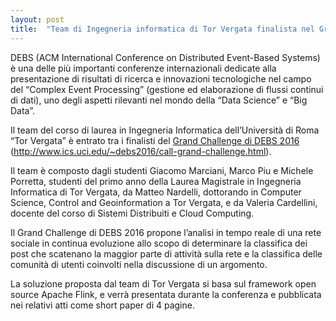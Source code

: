 ```yaml
---
layout: post
title:  "Team di Ingegneria informatica di Tor Vergata finalista nel Grand Challenge di ACM DEBS 2016"
---
```


DEBS (ACM International Conference on Distributed Event-Based Systems) è una delle più importanti conferenze internazionali dedicate alla presentazione di risultati di ricerca e innovazioni tecnologiche nel campo del “Complex Event Processing” (gestione ed elaborazione di flussi continui di dati), uno degli aspetti rilevanti nel mondo della “Data Science” e “Big Data”.


Il team del corso di laurea in Ingegneria Informatica dell’Università di Roma “Tor Vergata” è entrato tra i finalisti del [Grand Challenge di DEBS 2016](http://www.ics.uci.edu/~debs2016/call-grand-challenge.html) (<http://www.ics.uci.edu/~debs2016/call-grand-challenge.html>).


Il team è composto dagli studenti Giacomo Marciani, Marco Piu e Michele Porretta, studenti del primo anno della Laurea Magistrale in Ingegneria Informatica di Tor Vergata, da Matteo Nardelli, dottorando in Computer Science, Control and Geoinformation a Tor Vergata, e da Valeria Cardellini, docente del corso di Sistemi Distribuiti e Cloud Computing.


Il Grand Challenge di DEBS 2016 propone l’analisi in tempo reale di una rete sociale in continua evoluzione allo scopo di determinare la classifica dei post che scatenano la maggior parte di attività sulla rete e la classifica delle comunità di utenti coinvolti nella discussione di un argomento.


La soluzione proposta dal team di Tor Vergata si basa sul framework open source Apache Flink, e verrà presentata durante la conferenza e pubblicata nei relativi atti come short paper di 4 pagine.
